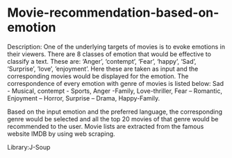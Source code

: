 # Movie-recommendation-based-on-emotion

Description:
One of the underlying targets of movies is to evoke emotions in their viewers.
There are 8 classes of emotion that would be effective to classify a text. These are: ‘Anger’,
‘contempt’, ‘Fear’, ‘happy’, ‘Sad’, ‘Surprise’, ’love’, ’enjoyment’. Here these are taken as
input and the corresponding movies would be displayed for the emotion. The correspondence
of every emotion with genre of movies is listed below: Sad - Musical, contempt - Sports,
Anger -Family, Love-thriller, Fear – Romantic, Enjoyment – Horror, Surprise – Drama,
Happy-Family.

Based on the input emotion and the preferred language, the corresponding genre
would be selected and all the top 20 movies of that genre would be recommended to the user.
Movie lists are extracted from the famous website IMDB by using web scraping. 

Library:J-Soup

